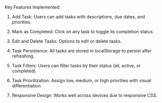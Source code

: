 Key Features Implemented:

1. Add Task: Users can add tasks with descriptions, due dates, and priorities.


2. Mark as Completed: Click on any task to toggle its completion status.


3. Edit and Delete Tasks: Options to edit or delete tasks.


4. Task Persistence: All tasks are stored in localStorage to persist after refreshing.


5. Task Filters: Users can filter tasks by their status (all, active, or completed).


6. Task Prioritization: Assign low, medium, or high priorities with visual differentiation.


7. Responsive Design: Works well across devices due to responsive CSS.

